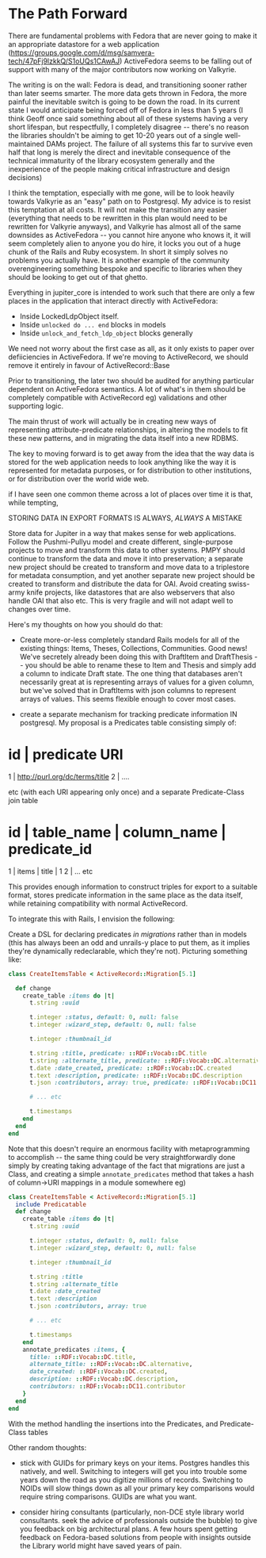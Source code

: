 The Path Forward
================

 There are fundamental problems with Fedora that are never going to make
it an appropriate datastore for a web application (https://groups.google.com/d/msg/samvera-tech/47pFj9lzkkQ/S1oUQs1CAwAJ)
ActiveFedora seems to be falling out of support with many of the major contributors now working on Valkyrie.

The writing is on the wall: Fedora is dead, and transitioning sooner rather than later seems smarter. The more data
gets thrown in Fedora, the more painful the inevitable switch is going to be down the road. In its current state
I would anticipate being forced off of Fedora in less than 5 years (I think Geoff once said something about all of these
systems having a very short lifespan, but respectfully, I completely disagree -- there's no reason the libraries shouldn't
be aiming to get 10-20 years out of a single well-maintained DAMs project. The failure of all systems this far to
survive even half that long is merely the direct and inevitable consequence of the technical immaturity of the library
ecosystem generally and the inexperience of the people making critical infrastructure and design decisions)

I think the temptation, especially with me gone, will be to look heavily towards Valkyrie as an "easy" path on
to Postgresql. My advice is to resist this temptation at all costs. It will not make the transition any easier
(everything that needs to be rewritten in this plan would need to be rewritten for Valkyrie anyways), and Valkyrie
has almost all of the same downsides as ActiveFedora -- you cannot hire anyone who knows it, it will seem completely
alien to anyone you do hire, it locks you out of a huge chunk of the Rails and Ruby ecosystem. In short it simply solves
no problems you actually have. It is another example of the community overengineering something bespoke and specific
to libraries when they should be looking to get out of that ghetto.

Everything in jupiter_core is intended to work such that there are only a few places in the application
that interact directly with ActiveFedora:

  - Inside LockedLdpObject itself.
  - Inside `unlocked do ... end` blocks in models
  - Inside `unlock_and_fetch_ldp_object` blocks generally

We need not worry about the first case as all, as it only exists to paper over defiiciencies in ActiveFedora.
If we're moving to ActiveRecord, we should remove it entirely in favour of ActiveRecord::Base

Prior to transitioning, the later two should be audited for anything particular dependent on ActiveFedora semantics.
A lot of what's in them should be completely compatible with ActiveRecord eg) validations and other supporting logic.

The main thrust of work will actually be in creating new ways of representing attribute-predicate relationships,
in altering the models to fit these new patterns, and in migrating the data itself into a new RDBMS.

The key to moving forward is to get away from the idea that the way data is stored for the web application needs to
look anything like the way it is represented for metadata purposes, or for distribution to other institutions, or for
distribution over the world wide web.

if I have seen one common theme across a lot of places over time it is that, while tempting,

 STORING DATA IN EXPORT FORMATS IS ALWAYS, _ALWAYS_ A MISTAKE

Store data for Jupiter in a way that makes sense for web applications. Follow the Pushmi-Pullyu model and create
different, single-purpose projects to move and transform this data to other systems. PMPY should continue to
transform the data and move it into preservation; a separate new project should be created to transform and move
data to a triplestore for metadata consumption, and yet another separate new project should be created to
transform and distribute the data for OAI. Avoid creating swiss-army knife projects, like datastores that are also
webservers that also handle OAI that also etc. This is very fragile and will not adapt well to changes over time.

Here's my thoughts on how you should do that:

- Create more-or-less completely standard Rails models for all of the existing things: Items, Theses, Collections, Communities.
Good news! We've secretely already been doing this with DraftItem and DraftThesis -- you should be able to rename these to Item and Thesis and simply add a column to indicate Draft state.
The one thing that databases aren't necessarily great at is representing arrays of values for a given column, but we've solved that in DraftItems
with json columns to represent arrays of values. This seems flexible enough to cover most cases.

- create a separate mechanism for tracking predicate information IN postgresql. My proposal is a Predicates table
consisting simply of:

id | predicate URI
===================
1  | http://purl.org/dc/terms/title
2  | ....

etc (with each URI appearing only once) and a separate Predicate-Class join table

id | table_name | column_name | predicate_id
=============================================
1  | items      | title       | 1
2  | ... etc

This provides enough information to construct triples for export to a suitable format, stores predicate information
in the same place as the data itself, while retaining compatibility with normal ActiveRecord.

To integrate this with Rails, I envision the following:

Create a DSL for declaring predicates _in migrations_ rather than in models (this has always been an odd and unrails-y
place to put them, as it implies they're dynamically redeclarable, which they're not). Picturing something like:

```ruby
class CreateItemsTable < ActiveRecord::Migration[5.1]

  def change
    create_table :items do |t|
      t.string :uuid

      t.integer :status, default: 0, null: false
      t.integer :wizard_step, default: 0, null: false

      t.integer :thumbnail_id

      t.string :title, predicate: ::RDF::Vocab::DC.title
      t.string :alternate_title, predicate: ::RDF::Vocab::DC.alternative
      t.date :date_created, predicate: ::RDF::Vocab::DC.created
      t.text :description, predicate: ::RDF::Vocab::DC.description
      t.json :contributors, array: true, predicate: ::RDF::Vocab::DC11.contributor

      # ... etc

      t.timestamps
    end
  end
end
```

Note that this doesn't require an enormous facility with metaprogramming to accomplish -- the same thing could
be very straightforwardly done simply by creating taking advantage of the fact that migrations are just a Class,
and creating a simple `annotate_predicates` method that takes a hash of column->URI mappings
in a module somewhere eg)

```ruby
class CreateItemsTable < ActiveRecord::Migration[5.1]
  include Predicatable
  def change
    create_table :items do |t|
      t.string :uuid

      t.integer :status, default: 0, null: false
      t.integer :wizard_step, default: 0, null: false

      t.integer :thumbnail_id

      t.string :title
      t.string :alternate_title
      t.date :date_created
      t.text :description
      t.json :contributors, array: true

      # ... etc

      t.timestamps
    end
    annotate_predicates :items, {
      title: ::RDF::Vocab::DC.title,
      alternate_title: ::RDF::Vocab::DC.alternative,
      date_created: ::RDF::Vocab::DC.created,
      description: ::RDF::Vocab::DC.description,
      contributors: ::RDF::Vocab::DC11.contributor
    }
  end
end
```

With the method handling the insertions into the Predicates, and Predicate-Class tables

Other random thoughts:

- stick with GUIDs for primary keys on your items. Postgres handles this natively, and well. Switching to integers will
get you into trouble some years down the road as you digitize millions of records. Switching to NOIDs will slow things
down as all your primary key comparisons would require string comparisons. GUIDs are what you want.

- consider hiring consultants (particularly, non-DCE style library world consultants. seek the advice of professionals
outside the bubble) to give you feedback on big architectural plans. A few hours spent getting feedback on Fedora-based solutions
from people with insights outside the Library world might have saved years of pain.
